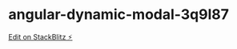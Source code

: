 # angular-dynamic-modal-3q9l87

[Edit on StackBlitz ⚡️](https://stackblitz.com/edit/angular-dynamic-modal-3q9l87)